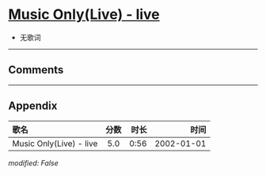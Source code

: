 # [Music Only(Live) - live](https://music.163.com/song?id=67247)

* 无歌词


---

## Comments


---

## Appendix

|歌名|分数|时长|时间|
|:---|:---:|---:|---:|
|Music Only(Live) - live|5.0|0:56|2002-01-01

*modified: False*